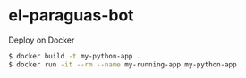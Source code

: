 # el-paraguas-bot

Deploy on Docker
```bash
$ docker build -t my-python-app .
$ docker run -it --rm --name my-running-app my-python-app
```
